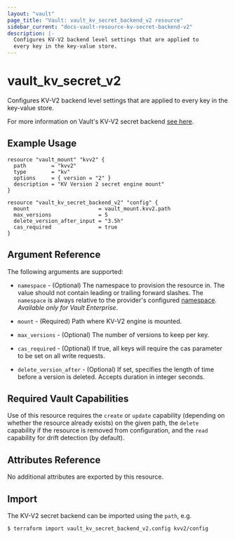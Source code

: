 ```yaml
---
layout: "vault"
page_title: "Vault: vault_kv_secret_backend_v2 resource"
sidebar_current: "docs-vault-resource-kv-secret-backend-v2"
description: |-
  Configures KV-V2 backend level settings that are applied to 
  every key in the key-value store.
---
```


# vault\_kv\_secret\_v2

Configures KV-V2 backend level settings that are applied to
every key in the key-value store.

For more information on Vault's KV-V2 secret backend
[see here](https://www.vaultproject.io/docs/secrets/kv/kv-v2).

## Example Usage

```hcl
resource "vault_mount" "kvv2" {
  path        = "kvv2"
  type        = "kv"
  options     = { version = "2" }
  description = "KV Version 2 secret engine mount"
}

resource "vault_kv_secret_backend_v2" "config" {
  mount                      = vault_mount.kvv2.path
  max_versions               = 5
  delete_version_after_input = "3.5h"
  cas_required               = true
}
```

## Argument Reference

The following arguments are supported:

* `namespace` - (Optional) The namespace to provision the resource in.
  The value should not contain leading or trailing forward slashes.
  The `namespace` is always relative to the provider's configured [namespace](/docs/providers/vault#namespace).
  *Available only for Vault Enterprise*.

* `mount` - (Required) Path where KV-V2 engine is mounted.

* `max_versions` - (Optional) The number of versions to keep per key.

* `cas_required` - (Optional) If true, all keys will require the cas
  parameter to be set on all write requests.

* `delete_version_after` - (Optional) If set, specifies the length of time before
  a version is deleted. Accepts duration in integer seconds.

## Required Vault Capabilities

Use of this resource requires the `create` or `update` capability
(depending on whether the resource already exists) on the given path,
the `delete` capability if the resource is removed from configuration,
and the `read` capability for drift detection (by default).

## Attributes Reference

No additional attributes are exported by this resource.

## Import

The KV-V2 secret backend can be imported using the `path`, e.g.

```
$ terraform import vault_kv_secret_backend_v2.config kvv2/config
```
